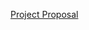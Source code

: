 [Project Proposal](https://docs.google.com/document/d/1pwuYGbVma8OiFHTI-iN2m2P2oGrjt1MlXhvuB7ECuI0/edit?tab=t.0)
